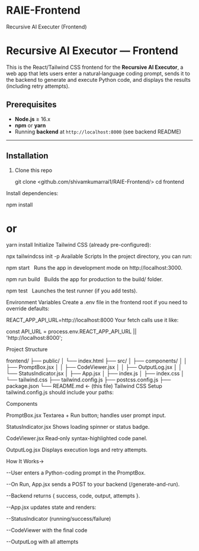 # RAIE-Frontend
Recursive AI Executer (Frontend)
# Recursive AI Executor — Frontend

This is the React/Tailwind CSS frontend for the **Recursive AI Executor**, a web app that lets users enter a natural‑language coding prompt, sends it to the backend to generate and execute Python code, and displays the results (including retry attempts).

## Prerequisites

- **Node.js** ≥ 16.x  
- **npm** or **yarn**  
- Running **backend** at `http://localhost:8000` (see backend README)

---

## Installation

1. Clone this repo

   git clone <github.com/shivamkumarrai1/RAIE-Frontend/>
   cd frontend

 Install dependencies:

npm install
# or
yarn install
Initialize Tailwind CSS (already pre-configured):

npx tailwindcss init -p
Available Scripts
In the project directory, you can run:

npm start
  Runs the app in development mode on http://localhost:3000.

npm run build
  Builds the app for production to the build/ folder.

npm test
  Launches the test runner (if you add tests).

Environment Variables
Create a .env file in the frontend root if you need to override defaults:

REACT_APP_API_URL=http://localhost:8000
Your fetch calls use it like:

const API_URL = process.env.REACT_APP_API_URL || 'http://localhost:8000';

Project Structure

frontend/
├── public/
│   └── index.html
├── src/
│   ├── components/
│   │   ├── PromptBox.jsx
│   │   ├── CodeViewer.jsx
│   │   ├── OutputLog.jsx
│   │   └── StatusIndicator.jsx
│   ├── App.jsx
│   ├── index.js
│   ├── index.css
│   └── tailwind.css
├── tailwind.config.js
├── postcss.config.js
├── package.json
└── README.md      ← (this file)
Tailwind CSS Setup
tailwind.config.js should include your paths:

Components

PromptBox.jsx
Textarea + Run button; handles user prompt input.

StatusIndicator.jsx
Shows loading spinner or status badge.

CodeViewer.jsx
Read‑only syntax-highlighted code panel.

OutputLog.jsx
Displays execution logs and retry attempts.

How It Works->

--User enters a Python-coding prompt in the PromptBox.

--On Run, App.jsx sends a POST to your backend (/generate-and-run).

--Backend returns { success, code, output, attempts }.

--App.jsx updates state and renders:

--StatusIndicator (running/success/failure)

--CodeViewer with the final code

--OutputLog with all attempts



